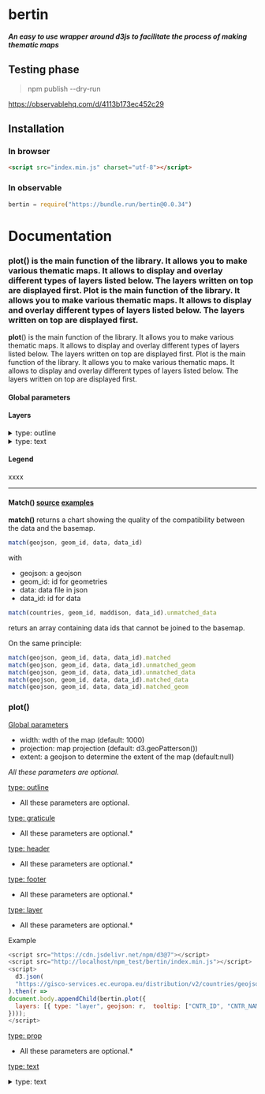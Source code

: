 # bertin

***An easy to use wrapper around d3js to facilitate the process of making thematic maps***

## Testing phase

> npm publish --dry-run

https://observablehq.com/d/4113b173ec452c29

## Installation

### In browser

```html
<script src="index.min.js" charset="utf-8"></script>
```

### In observable

~~~js
bertin = require("https://bundle.run/bertin@0.0.34")
~~~

# Documentation

###  plot() is the main function of the library. It allows you to make various thematic maps. It allows to display and overlay different types of layers listed below. The layers written on top are displayed first. Plot is the main function of the library. It allows you to make various thematic maps. It allows to display and overlay different types of layers listed below. The layers written on top are displayed first.

<b>plot</b>() is the main function of the library. It allows you to make various thematic maps. It allows to display and overlay different types of layers listed below. The layers written on top are displayed first.
Plot is the main function of the library. It allows you to make various thematic maps. It allows to display and overlay different types of layers listed below. The layers written on top are displayed first.

#### Global parameters

#### Layers

<details><summary>type: outline</summary>
xxxx
</details>


<details><summary>type: text</summary>
xxxx
</details>

#### Legend

xxxx

_______________


#### Match() [source]() [examples]()

**match()** returns a chart showing the quality of the compatibility between the data and the basemap.

~~~js
match(geojson, geom_id, data, data_id)
~~~

with

- geojson: a geojson
- geom_id: id for geometries
- data: data file in json
- data_id: id for data

~~~js
match(countries, geom_id, maddison, data_id).unmatched_data
~~~

returs an array containing data ids that cannot be joined to the basemap.

On the same principle:

~~~js
match(geojson, geom_id, data, data_id).matched
match(geojson, geom_id, data, data_id).unmatched_geom
match(geojson, geom_id, data, data_id).unmatched_data
match(geojson, geom_id, data, data_id).matched_data
match(geojson, geom_id, data, data_id).matched_geom
~~~


### plot()

<ins>Global parameters</ins>

- width: wdth of the map (default: 1000)
- projection: map projection (default: d3.geoPatterson())
- extent: a geojson to determine the extent of the map (default:null)

*All these parameters are optional.*

<ins>type: outline</ins>

* All these parameters are optional.

<ins>type: graticule</ins>

* All these parameters are optional.*

<ins>type: header</ins>

* All these parameters are optional.*

<ins>type: footer</ins>

* All these parameters are optional.*

<ins>type: layer</ins>

* All these parameters are optional.*

Example

~~~js
<script src="https://cdn.jsdelivr.net/npm/d3@7"></script>
<script src="http://localhost/npm_test/bertin/index.min.js"></script>
<script>
  d3.json(
  "https://gisco-services.ec.europa.eu/distribution/v2/countries/geojson/CNTR_RG_60M_2020_4326.geojson"
).then(r =>
document.body.appendChild(bertin.plot({
  layers: [{ type: "layer", geojson: r,  tooltip: ["CNTR_ID", "CNTR_NAME", ""] }]
})));
</script>
~~~

<ins>type: prop</ins>

* All these parameters are optional.*

<ins>type: text</ins>

<details><summary>type: text</summary>
<p>

position: position of the text. It can be an array with x,y coordinates. For example [100,200]. It can be also a string defining the position. "topleft", "top", "topright", "left", "middle", "right", "bottomleft", "bottom", "bottomright" (default: "topleft")

text: text to display. With the backticks, it is possible to display a text on several lines (default: "Your text here!")

fontsize: text size (default: 15)

  - margin: Margin around the text (default: 0)
- anchor: Text anchor. start, middle, end (default: "start")
- baseline: alignment baseline. "baseline", "middle", "hanging" (default:"hanging")
- fill: Text color (default: "#474342")
- stroke Stroke color (default: "none")
- frame_fill: Frame background color (default:"none")
- frame_stroke: Frame stroke color (default: "none")
- frame_strokewidth. Thickness of the frame contour (default: 1)
- frame_opacity: Frame opacity (default: 1)

Example

https://observablehq.com/d/95fcfac18b213daf

</p>
</details>
